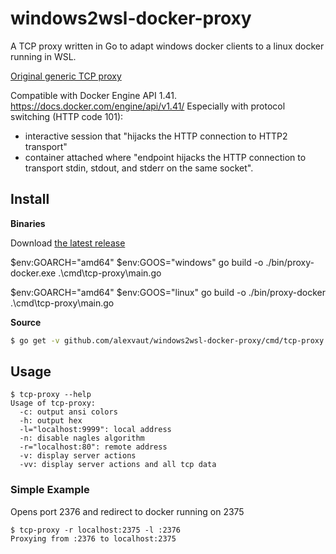 # windows2wsl-docker-proxy

A TCP proxy written in Go to adapt windows docker clients to a linux docker running in WSL.

[Original generic TCP proxy](https://github.com/jpillora/go-tcp-proxy)

Compatible with Docker Engine API 1.41. https://docs.docker.com/engine/api/v1.41/
Especially with protocol switching (HTTP code 101):
- interactive session that "hijacks the HTTP connection to HTTP2 transport"
- container attached where "endpoint hijacks the HTTP connection to transport stdin, stdout, and stderr on the same socket".


## Install

**Binaries**

Download [the latest release](https://github.com/alexvaut/windows2wsl-docker-proxy/releases/latest)


$env:GOARCH="amd64"
$env:GOOS="windows"
go build -o ./bin/proxy-docker.exe .\cmd\tcp-proxy\main.go

$env:GOARCH="amd64"
$env:GOOS="linux"
go build -o ./bin/proxy-docker .\cmd\tcp-proxy\main.go


**Source**

``` sh
$ go get -v github.com/alexvaut/windows2wsl-docker-proxy/cmd/tcp-proxy
```

## Usage

```
$ tcp-proxy --help
Usage of tcp-proxy:
  -c: output ansi colors
  -h: output hex
  -l="localhost:9999": local address
  -n: disable nagles algorithm
  -r="localhost:80": remote address  
  -v: display server actions
  -vv: display server actions and all tcp data
```
### Simple Example

Opens port 2376 and redirect to docker running on 2375

```
$ tcp-proxy -r localhost:2375 -l :2376
Proxying from :2376 to localhost:2375
```
